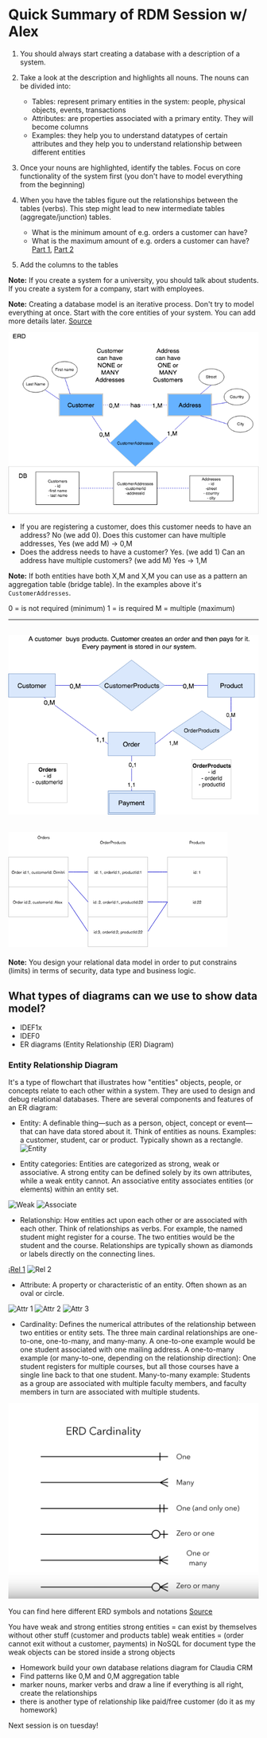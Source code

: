 # Quick Summary of RDM Session w/ Alex

1. You should always start creating a database with a description of a system. 
2. Take a look at the description and highlights all nouns. The nouns can be divided into:
    + Tables: represent primary entities in the system: people, physical objects, events, transactions
    + Attributes: are properties associated with a primary entity. They will become columns
    + Examples: they help you to understand datatypes of certain attributes and they help you to understand relationship between different entities

3. Once your nouns are highlighted, identify the tables. Focus on core functionality of the system first (you don't have to model everything from the beginning)
4. When you have the tables figure out the relationships between the tables (verbs). This step might lead to new intermediate tables (aggregate/junction) tables.
    + What is the minimum amount of e.g. orders a customer can have?
    + What is the maximum amount of e.g. orders a customer can have? [Part 1](https://www.youtube.com/watch?v=QpdhBUYk7Kk), [Part 2](https://www.youtube.com/watch?v=-CuY5ADwn24)
5. Add the columns to the tables

**Note:** If you create a system for a university, you should talk about students. If you create a system for a company, start with employees.

**Note:** Creating a database model is an iterative process. Don't try to model everything at once. Start with the core entities of your system. You can add more details later. [Source](https://www.vertabelo.com/blog/technical-articles/how-to-create-a-database-model-from-scratch)


![Customer](./images/CustomerAddress.png)

* If you are registering a customer, does this customer needs to have an address? No (we add 0). Does this customer can have multiple addresses, Yes (we add M) -> 0,M
* Does the address needs to have a customer? Yes. (we add 1) Can an address have multiple customers? (we add M) Yes -> 1,M

**Note:** If both entities have both X,M and X,M you can use as a pattern an aggregation table (bridge table). In the examples above it's `CustomerAddresses`. 

0 = is not required (minimum)
1 = is required
M = multiple (maximum)

---
![Shop](./images/ER-shop.png)
---
![Translation to Tables](./images/ER-translation-to-DB-Tables.png)
---


**Note:** You design your relational data model in order to put constrains (limits) in terms of security, data type and business logic.

## What types of diagrams can we use to show data model?

- IDEF1x
- IDEF0
- ER diagrams (Entity Relationship (ER) Diagram)

### Entity Relationship Diagram 

It's a type of flowchart that illustrates how "entities" objects, people, or concepts relate to each other within a system. They are used to design and debug relational databases. There are several components and features of an ER diagram:

* Entity: A definable thing—such as a person, object, concept or event—that can have data stored about it. Think of entities as nouns. Examples: a customer, student, car or product. Typically shown as a rectangle. 
![Entity](https://d2slcw3kip6qmk.cloudfront.net/marketing/pages/chart/seo/ERD/discovery/erd-symbols-01.svg)

* Entity categories: Entities are categorized as strong, weak or associative. A strong entity can be defined solely by its own attributes, while a weak entity cannot. An associative entity associates entities (or elements) within an entity set. 

![Weak](https://d2slcw3kip6qmk.cloudfront.net/marketing/pages/chart/seo/ERD/discovery/erd-symbols-02.svg) 
![Associate](https://d2slcw3kip6qmk.cloudfront.net/marketing/pages/chart/seo/ERD/discovery/erd-symbols-03.svg)

* Relationship: How entities act upon each other or are associated with each other. Think of relationships as verbs. For example, the named student might register for a course. The two entities would be the student and the course. Relationships are typically shown as diamonds or labels directly on the connecting lines.

¡[Rel 1](https://d2slcw3kip6qmk.cloudfront.net/marketing/pages/chart/seo/ERD/discovery/erd-symbols-09.svg)
![Rel 2](https://d2slcw3kip6qmk.cloudfront.net/marketing/pages/chart/seo/ERD/discovery/erd-symbols-10.svg)

* Attribute: A property or characteristic of an entity. Often shown as an oval or circle.

![Attr 1](https://d2slcw3kip6qmk.cloudfront.net/marketing/pages/chart/seo/ERD/discovery/erd-symbols-04.svg)
![Attr 2](https://d2slcw3kip6qmk.cloudfront.net/marketing/pages/chart/seo/ERD/discovery/erd-symbols-05.svg)
![Attr 3](https://d2slcw3kip6qmk.cloudfront.net/marketing/pages/chart/seo/ERD/discovery/erd-symbols-06.svg)

* Cardinality: Defines the numerical attributes of the relationship between two entities or entity sets. The three main cardinal relationships are one-to-one, one-to-many, and many-many. A one-to-one example would be one student associated with one mailing address. A one-to-many example (or many-to-one, depending on the relationship direction): One student registers for multiple courses, but all those courses have a single line back to that one student. Many-to-many example: Students as a group are associated with multiple faculty members, and faculty members in turn are associated with multiple students.

![Cardinality](./images/er-cardinality.png)

You can find here different ERD symbols and notations [Source](https://www.lucidchart.com/pages/er-diagrams)




You have weak and strong entities
strong entities = can exist by themselves without other stuff (customer and products table)
weak entities =  (order cannot exit without a customer, payments)
in NoSQL for document type the weak objects can be stored inside a strong objects

- Homework build your own database relations diagram for Claudia CRM
- Find patterns like 0,M and 0,M aggregation table
- marker nouns, marker verbs and draw a line if everything is all right, create the relationships
- there is another type of relationship like paid/free customer (do it as my homework)

Next session is on tuesday!
